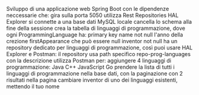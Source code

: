 Sviluppo di una applicazione web Spring Boot con le dipendenze neccessarie che:
gira sulla porta 5050
utilizza Rest Repositories HAL Explorer
si connette a una base dati MySQL locale
cancella lo schema alla fine della sessione
crea la tabella di linguaggi di programmazione, dove ogni ProgrammingLanguage ha:
primary key
name not null
l'anno della crezione firstAppearance che può essere null
inventor not null
ha un repository dedicato per linguaggi di programmazione, così puoi usare HAL Explorer e Postman:
il repository usa path specifico repo-prog-languages con la descrizione
utilizza Postman per:
aggiungere 4 linguaggi di programmazione:
Java
C++
JavaScript
Go
prendere la lista di tutti i linguaggi di programmazione nella base dati, con la paginazione con 2 risultati nella pagina
cambiare inventor di uno dei linguaggi esistenti, mettendo il tuo nome
